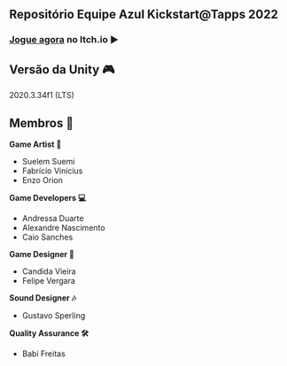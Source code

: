 ## Repositório Equipe Azul Kickstart@Tapps 2022

### [Jogue agora](https://m1nus.itch.io/my-little-hamster) no Itch.io ▶️

Versão da Unity 🎮
---
2020.3.34f1 (LTS)

Membros 🤖  
---
<b>Game Artist 🎨</b>  
- Suelem Suemi  
- Fabrício Vinícius  
- Enzo Orion  

<b>Game Developers 💻</b>  
- Andressa Duarte  
- Alexandre Nascimento  
- Caio Sanches  

  
<b>Game Designer 📝</b>  
- Candida Vieira  
- Felipe Vergara  
  
  
<b>Sound Designer 🎶</b>  
- Gustavo Sperling  

  
<b>Quality Assurance 🛠️</b>  
- Babi Freitas
